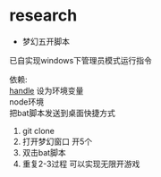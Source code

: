 # research

- 梦幻五开脚本

已自实现windows下管理员模式运行指令

依赖:  
[handle](https://learn.microsoft.com/zh-cn/sysinternals/downloads/handle)  设为环境变量  
node环境  
把bat脚本发送到桌面快捷方式

1. git clone
2. 打开梦幻窗口 开5个
3. 双击bat脚本
4. 重复2-3过程 可以实现无限开游戏
